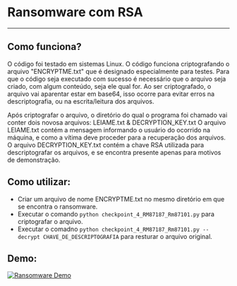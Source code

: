 # Ransomware com RSA
---

## Como funciona?
O código foi testado em sistemas Linux. O código funciona criptografando o arquivo "ENCRYPTME.txt" que é designado especialmente para testes.
Para que o código seja executado com sucesso é necessário que o arquivo seja criado, com algum conteúdo, seja ele qual for. Ao ser criptografado,
o arquivo vai aparentar estar em base64, isso ocorre para evitar erros na descriptografia, ou na escrita/leitura dos arquivos.

Após criptografar o arquivo, o diretório do qual o programa foi chamado vai conter dois novosa arquivos: LEIAME.txt & DECRYPTION_KEY.txt
O arquivo LEIAME.txt contém a mensagem informando o usuário do ocorrido na máquina, e como a vítima deve proceder para a recuperação dos arquivos.
O arquivo DECRYPTION_KEY.txt contém a chave RSA utilizada para descriptografar os arquivos, e se encontra presente apenas para motivos de demonstração.

## Como utilizar:
- Criar um arquivo de nome ENCRYPTME.txt no mesmo diretório em que se encontra o ransomware.
- Executar o comando `python checkpoint_4_RM87187_Rm87101.py` para criptografar o arquivo.
- Executar o comadno `python checkpoint_4_RM87187_Rm87101.py --decrypt CHAVE_DE_DESCRIPTOGRAFIA` para resturar o arquivo original.

## Demo:
[![Ransomware Demo](http://i3.ytimg.com/vi/4ivYwlEmdN0/hqdefault.jpg)](https://youtu.be/4ivYwlEmdN0 "Ransomware Demo")
